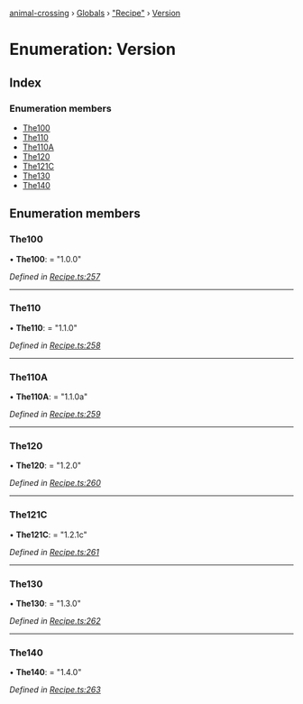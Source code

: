 [animal-crossing](../README.md) › [Globals](../globals.md) › ["Recipe"](../modules/_recipe_.md) › [Version](_recipe_.version.md)

# Enumeration: Version

## Index

### Enumeration members

* [The100](_recipe_.version.md#the100)
* [The110](_recipe_.version.md#the110)
* [The110A](_recipe_.version.md#the110a)
* [The120](_recipe_.version.md#the120)
* [The121C](_recipe_.version.md#the121c)
* [The130](_recipe_.version.md#the130)
* [The140](_recipe_.version.md#the140)

## Enumeration members

###  The100

• **The100**: = "1.0.0"

*Defined in [Recipe.ts:257](https://github.com/Norviah/animal-crossing/blob/fbef868/module/types/Recipe.ts#L257)*

___

###  The110

• **The110**: = "1.1.0"

*Defined in [Recipe.ts:258](https://github.com/Norviah/animal-crossing/blob/fbef868/module/types/Recipe.ts#L258)*

___

###  The110A

• **The110A**: = "1.1.0a"

*Defined in [Recipe.ts:259](https://github.com/Norviah/animal-crossing/blob/fbef868/module/types/Recipe.ts#L259)*

___

###  The120

• **The120**: = "1.2.0"

*Defined in [Recipe.ts:260](https://github.com/Norviah/animal-crossing/blob/fbef868/module/types/Recipe.ts#L260)*

___

###  The121C

• **The121C**: = "1.2.1c"

*Defined in [Recipe.ts:261](https://github.com/Norviah/animal-crossing/blob/fbef868/module/types/Recipe.ts#L261)*

___

###  The130

• **The130**: = "1.3.0"

*Defined in [Recipe.ts:262](https://github.com/Norviah/animal-crossing/blob/fbef868/module/types/Recipe.ts#L262)*

___

###  The140

• **The140**: = "1.4.0"

*Defined in [Recipe.ts:263](https://github.com/Norviah/animal-crossing/blob/fbef868/module/types/Recipe.ts#L263)*
